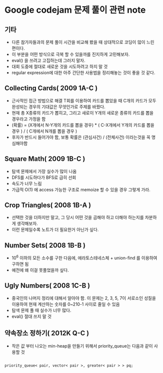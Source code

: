 Google codejam 문제 풀이 관련 note
==================================

기타
----

* 다른 참가자들과의 문제 풀이 시간을 비교해 봤을 때 상대적으로 코딩이 많이 느린편이다.
 * 이 부분을 어떤 방식으로 극복 할 수 있을까를 진지하게 고민해보자.
* eval() 을 쓰려고 고집하는데 그러지 말자.
* 대회 도중에 절대로 새로운 것을 시도하려고 하지 말 것
* regular expression에 대한 아주 간단한 사용법을 정리해놓는 것이 좋을 것 같다.

Collecting Cards( 2009 1A-C )
-----------------------------

* 근사적인 접근 방법으로 해결 T회를 이용하여 카드를 뽑았을 때 C개의 카드가 모두 완성되는 경우의 기대값은 무엇인가로 주제를 바꿨다.
* 현재 총 X종류의 카드가 뽑히고, 그리고 새로이 Y개의 새로운 종류의 카드를 뽑을 경우라고 가정을 함
 * (확률) = (X개에서 N-Y개의 카드를 뽑을 경우) * ( C-X개에서 Y개의 카드를 뽑을 경우 ) / ( C개에서 N개를 뽑을 경우 )
 * 후자가 반드시 들어가야 함, 보통 확률은 (관심사건) / (전체사건) 이라는것을 꼭 명심해야함

Square Math( 2009 1B-C )
------------------------

* 탐색 문제에서 가장 실수가 많이 나옴
 * DFS를 시도하다가 BFS로 급히 선회
 * 속도가 너무 느림
 * 가급적 O(1) 에 access 가능한 구조로 memoize 할 수 있을 경우 그렇게 가라.

Crop Triangles( 2008 1B-A )
---------------------------

* 선택한 것을 더하지만 말고, 그 당시 어떤 것을 곱해야 하고 더해야 하는지를 차분하게 생각해보자.
* 이런 문제일수록 노트가 더 필요한거 아닌가 싶다.

Number Sets( 2008 1B-B )
------------------------

* 10<sup>6</sup> 이하의 모든 소수를 구한 다음에, 에라토스테네스체 + union-find 를 이용하여 구하면 됨
* 예전에 왜 이걸 못풀었을까 싶다.

Ugly Numbers( 2008 1C-B )
-------------------------

* 중국인의 나머지 정리에 대해서 알아야 함. 이 문제는 2, 3, 5, 7이 서로소인 성질을 이용하여 현재 계산하는 숫자를 0~210-1 사이로 줄일 수 있음
* 탐색 문제 풀 때 실수가 너무 많다.
* eval() 절대 쓰지 말 것

약속장소 정하기( 2012K Q-C )
----------------------------

* 작은 값 부터 나오는 min-heap을 만들기 위해서 priority_queue는 다음과 같이 사용할 것
<code>
priority_queue< pair<ll,int>, vector< pair<ll,int> >, greater< pair<ll,int> > > pq;
</code>

